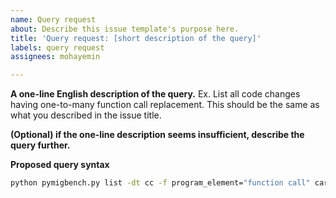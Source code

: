 ```yaml
---
name: Query request
about: Describe this issue template's purpose here.
title: 'Query request: [short description of the query]'
labels: query request
assignees: mohayemin

---
```


**A one-line English description of the query.**
Ex. List all code changes having one-to-many function call replacement.
This should be the same as what you described in the issue title.

**(Optional) if the one-line description seems insufficient, describe the query further.**

**Proposed query syntax**
```bash
python pymigbench.py list -dt cc -f program_element="function call" cardinality="1-n"
```
